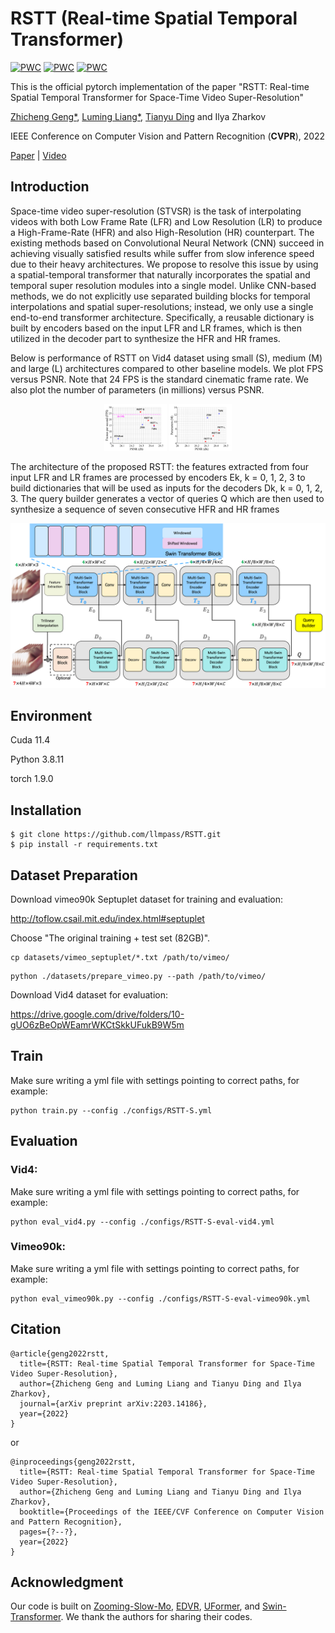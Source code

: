 # RSTT (Real-time Spatial Temporal Transformer)
[![PWC](https://img.shields.io/endpoint.svg?url=https://paperswithcode.com/badge/rstt-real-time-spatial-temporal-transformer/video-frame-interpolation-on-vid4-4x)](https://paperswithcode.com/sota/video-frame-interpolation-on-vid4-4x?p=rstt-real-time-spatial-temporal-transformer)
[![PWC](https://img.shields.io/endpoint.svg?url=https://paperswithcode.com/badge/rstt-real-time-spatial-temporal-transformer/space-time-video-super-resolution-on-vimeo90k)](https://paperswithcode.com/sota/space-time-video-super-resolution-on-vimeo90k?p=rstt-real-time-spatial-temporal-transformer)
[![PWC](https://img.shields.io/endpoint.svg?url=https://paperswithcode.com/badge/rstt-real-time-spatial-temporal-transformer/space-time-video-super-resolution-on-vimeo90k-1)](https://paperswithcode.com/sota/space-time-video-super-resolution-on-vimeo90k-1?p=rstt-real-time-spatial-temporal-transformer)

This is the official pytorch implementation of the paper "RSTT: Real-time Spatial Temporal Transformer for Space-Time Video Super-Resolution"

[Zhicheng Geng*](https://zhichenggeng.com/), [Luming Liang*](https://scholar.google.com/citations?user=vTgdAS4AAAAJ&hl=en), [Tianyu Ding](https://www.tianyuding.com) and Ilya Zharkov

IEEE Conference on Computer Vision and Pattern Recognition (**CVPR**), 2022

[Paper](https://arxiv.org/abs/2203.14186) |
[Video](https://www.youtube.com/watch?v=UItUdbLEPHM)

## Introduction
Space-time video super-resolution (STVSR) is the task of interpolating videos with both Low Frame Rate (LFR) and Low Resolution (LR) to produce a High-Frame-Rate (HFR) and also High-Resolution (HR) counterpart. The existing methods based on Convolutional Neural Network (CNN) succeed in achieving visually satisfied results while suffer from slow inference speed due to their heavy architectures. 
We propose to resolve this issue by using a spatial-temporal transformer that naturally incorporates the spatial and temporal super resolution modules into a single model. Unlike CNN-based methods, we do not explicitly use separated building blocks for temporal interpolations and spatial super-resolutions; instead, we only use a single end-to-end transformer architecture. Specifically, a reusable dictionary is built by encoders based on the input LFR and LR frames, which is then utilized in the decoder part to synthesize the HFR and HR frames.

Below is performance of RSTT on Vid4 dataset using small (S), medium (M) and large (L) architectures compared to other baseline models. We plot FPS versus PSNR. Note that 24 FPS is the standard cinematic frame rate. We also plot the number of parameters (in millions) versus PSNR. 

<p align="center">
  <img src="figs/fps_psnr.png"  | width=100/>
  <img src="figs/params_psnr.png"  | width=100/>
</p>

The architecture of the proposed RSTT: the features extracted from four input LFR and LR frames are processed by encoders
Ek, k = 0, 1, 2, 3 to build dictionaries that will be used as inputs for the decoders Dk, k = 0, 1, 2, 3. The query builder generates a vector
of queries Q which are then used to synthesize a sequence of seven consecutive HFR and HR frames

<p align="center">
  <img src="figs/rstt_arch_td.png" />
</p>


## Environment
Cuda   11.4

Python 3.8.11

torch  1.9.0


## Installation
```
$ git clone https://github.com/llmpass/RSTT.git
$ pip install -r requirements.txt
```

## Dataset Preparation
Download vimeo90k Septuplet dataset for training and evaluation:

http://toflow.csail.mit.edu/index.html#septuplet

Choose "The original training + test set (82GB)".

```
cp datasets/vimeo_septuplet/*.txt /path/to/vimeo/
```
```
python ./datasets/prepare_vimeo.py --path /path/to/vimeo/
```

Download Vid4 dataset for evaluation:

https://drive.google.com/drive/folders/10-gUO6zBeOpWEamrWKCtSkkUFukB9W5m

## Train
Make sure writing a yml file with settings pointing to correct paths, for example:
```
python train.py --config ./configs/RSTT-S.yml
```

## Evaluation
### Vid4:
Make sure writing a yml file with settings pointing to correct paths, for example:
```
python eval_vid4.py --config ./configs/RSTT-S-eval-vid4.yml
```
### Vimeo90k:
Make sure writing a yml file with settings pointing to correct paths, for example:
```
python eval_vimeo90k.py --config ./configs/RSTT-S-eval-vimeo90k.yml
```

## Citation
~~~
@article{geng2022rstt,
  title={RSTT: Real-time Spatial Temporal Transformer for Space-Time Video Super-Resolution},
  author={Zhicheng Geng and Luming Liang and Tianyu Ding and Ilya Zharkov},
  journal={arXiv preprint arXiv:2203.14186},
  year={2022}
}
~~~
or
~~~
@inproceedings{geng2022rstt,
  title={RSTT: Real-time Spatial Temporal Transformer for Space-Time Video Super-Resolution},
  author={Zhicheng Geng and Luming Liang and Tianyu Ding and Ilya Zharkov},
  booktitle={Proceedings of the IEEE/CVF Conference on Computer Vision and Pattern Recognition},
  pages={?--?},
  year={2022}
}
~~~

## Acknowledgment
Our code is built on [Zooming-Slow-Mo](https://github.com/Mukosame/Zooming-Slow-Mo-CVPR-2020), [EDVR](https://github.com/xinntao/EDVR), [UFormer](https://github.com/ZhendongWang6/Uformer), and [Swin-Transformer](https://github.com/microsoft/Swin-Transformer). We thank the authors for sharing their codes.
